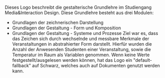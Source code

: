 Dieses Logo beschreibt die gestalterische Grundlehre im Studiengang Media&Interaction Design.
Diese Grundlehre besteht aus drei Modulen:
- Grundlagen der zeichnerischen Darstellung
- Grundlagen der Gestaltung - Form und Komposition
- Grundlagen der Gestaltung - Systeme und Prozesse
Ziel war es, dass das Zeichen sich durch wechselnde und messbare Merkmale der Veranstaltungen in abstrahierter Form darstellt.
Hierfür wurden die Anzahl der Anwesenden Studenten einer Veranstaltung, sowie die Temperatur im Raum als Variablen genommen.
Wenn keine Werte festgestellt/ausgelesen werden können, hat das Logo ein "default-fallback" auf Schwarz, welches auch auf Dokumenten genutzt werden kann.